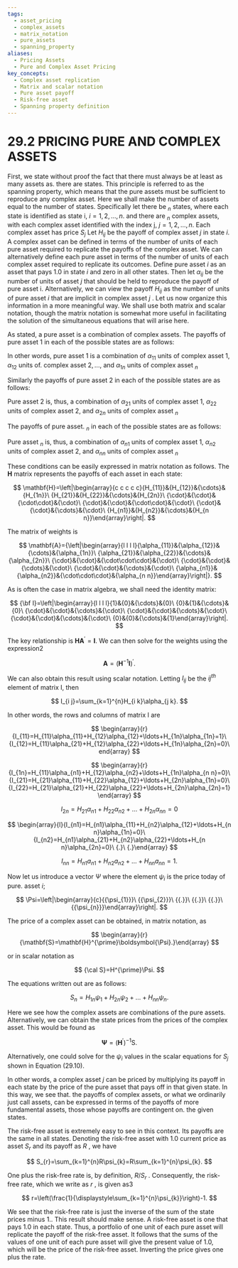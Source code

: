 ```yaml
---
tags:
  - asset_pricing
  - complex_assets
  - matrix_notation
  - pure_assets
  - spanning_property
aliases:
  - Pricing Assets
  - Pure and Complex Asset Pricing
key_concepts:
  - Complex asset replication
  - Matrix and scalar notation
  - Pure asset payoff
  - Risk-free asset
  - Spanning property definition
---
```


# 29.2 PRICING PURE AND COMPLEX ASSETS

First, we state without proof the fact that there must always be at least as many assets as. there are states. This principle is referred to as the spanning property, which means that the pure assets must be sufficient to reproduce any complex asset. Here we shall make the number of assets equal to the number of states. Specifically let there be $_n$ states, where each state is identified as state i, $i=1,2,\ldots,n.$ and there are $_n$ complex assets, with each complex asset identified with the index j, $j=1,2,\ldots,n.$ Each complex asset has price $S_{j}$ Let $H_{i j}$ be the payoff of complex asset $j$ in state $i.$ A complex asset can be defined in terms of the number of units of each pure asset required to replicate the payoffs of the complex asset. We can alternatively define each pure asset in terms of the number of units of each complex asset required to replicate its outcomes. Define pure asset $i$ as an asset that pays 1.0 in state $i$ and zero in all other states. Then let $\alpha_{i j}$ be the number of units of asset $j$ that should be held to reproduce the payoff of pure asset i. Alternatively, we can view the payoff $H_{i j}$ as the number of units of pure asset $i$ that are implicit in complex asset $j$ . Let us now organize this information in a more meaningful way. We shall use both matrix and scalar notation, though the matrix notation is somewhat more useful in facilitating the solution of the simultaneous equations that will arise here.

As stated, a pure asset is a combination of complex assets. The payoffs of pure asset 1 in each of the possible states are as follows:

In other words, pure asset 1 is a combination of $\alpha_{11}$ units of complex asset 1, $\alpha_{12}$ units of. complex asset $2,...,$ and $\alpha_{1n}$ units of complex asset $_n$

Similarly the payoffs of pure asset 2 in each of the possible states are as follows:

Pure asset 2 is, thus, a combination of $\alpha_{21}$ units of complex asset 1, $\alpha_{22}$ units of complex asset 2, and $\alpha_{2n}$ units of complex asset $_n$

The payoffs of pure asset. $_n$ in each of the possible states are as follows:

Pure asset $_n$ is, thus, a combination of $\alpha_{n1}$ units of complex asset 1, $\alpha_{n2}$ units of complex asset 2, and $\alpha_{n n}$ units of complex asset $_n$

These conditions can be easily expressed in matrix notation as follows. The $\mathbf{H}$ matrix represents the payoffs of each asset in each state:

$$
\mathbf{H}=\left|\begin{array}{c c c c c}{H_{11}}&{H_{12}}&{\cdots}&{H_{1n}}\ {H_{21}}&{H_{22}}&{\cdots}&{H_{2n}}\ {\cdot}&{\cdot}&{\cdot\cdot}&{\cdot}\ {\cdot}&{\cdot}&{\cdot\cdot}&{\cdot}\ {\cdot}&{\cdot}&{\cdots}&{\cdot}\ {H_{n1}}&{H_{n2}}&{\cdots}&{H_{n n}}\end{array}\right|.
$$

The matrix of weights is

$$
\mathbf{A}={\left|\begin{array}{l l l l}{\alpha_{11}}&{\alpha_{12}}&{\cdots}&{\alpha_{1n}}\ {\alpha_{21}}&{\alpha_{22}}&{\cdots}&{\alpha_{2n}}\ {\cdot}&{\cdot}&{\cdot\cdot\cdot}&{\cdot}\ {\cdot}&{\cdot}&{\cdots}&{\cdot}\ {\cdot}&{\cdot}&{\cdots}&{\cdot}\ {\alpha_{n1}}&{\alpha_{n2}}&{\cdot\cdot\cdot}&{\alpha_{n n}}\end{array}\right|}.
$$

As is often the case in matrix algebra, we shall need the identity matrix:

$$
{\bf I}=\left|\begin{array}{l l l l}{1}&{0}&{\cdots}&{0}\ {0}&{1}&{\cdots}&{0}\ {\cdot}&{\cdot}&{\cdots}&{\cdot}\ {\cdot}&{\cdot}&{\cdots}&{\cdot}\ {\cdot}&{\cdot}&{\cdots}&{\cdot}\ {0}&{0}&{\cdots}&{1}\end{array}\right|.
$$

The key relationship is $\mathbf{HA}^{\prime}=\mathbf{I}.$ We can then solve for the weights using the expression2

$$
\mathbf{A}=(\mathbf{H}^{-1}\mathbf{I})^{\prime}.
$$

We can also obtain this result using scalar notation. Letting $I_{i j}$ be the $i j^{t h}$ element of matrix I, then

$$
I_{i j}=\sum_{k=1}^{n}H_{i k}\alpha_{j k}.
$$

In other words, the rows and columns of matrix I are

$$
\begin{array}{r}{I_{11}=H_{11}\alpha_{11}+H_{12}\alpha_{12}+\ldots+H_{1n}\alpha_{1n}=1}\ {I_{12}=H_{11}\alpha_{21}+H_{12}\alpha_{22}+\ldots+H_{1n}\alpha_{2n}=0}\end{array}
$$

$$
\begin{array}{r}{I_{1n}=H_{11}\alpha_{n1}+H_{12}\alpha_{n2}+\ldots+H_{1n}\alpha_{n n}=0}\ {I_{21}=H_{21}\alpha_{11}+H_{22}\alpha_{12}+\ldots+H_{2n}\alpha_{1n}=0}\ {I_{22}=H_{21}\alpha_{21}+H_{22}\alpha_{22}+\ldots+H_{2n}\alpha_{2n}=1}\end{array}
$$

$$
I_{2n}=H_{21}\alpha_{n1}+H_{22}\alpha_{n2}+\ldots+H_{2n}\alpha_{n n}=0
$$

$$
\begin{array}{l}{I_{n1}=H_{n1}\alpha_{11}+H_{n2}\alpha_{12}+\ldots+H_{n n}\alpha_{1n}=0}\ {I_{n2}=H_{n1}\alpha_{21}+H_{n2}\alpha_{22}+\ldots+H_{n n}\alpha_{2n}=0}\ {.}\ {.}\end{array}
$$

$$
I_{n n}=H_{n1}a_{n1}+H_{n2}a_{n2}+\ldots+H_{n n}a_{n n}=1.
$$

Now let us introduce a vector $\Psi$ where the element $\psi_{i}$ is the price today of pure. asset $i;$

$$
\Psi=\left|\begin{array}{c}{{\psi_{1}}}\ {{\psi_{2}}}\ {{.}}\ {{.}}\ {{.}}\ {{\psi_{n}}}\end{array}\right|.
$$

The price of a complex asset can be obtained, in matrix notation, as

$$
\begin{array}{r}{\mathbf{S}=\mathbf{H}^{\prime}\boldsymbol{\Psi}.}\end{array}
$$

or in scalar notation as

$$
{\cal S}=H^{\prime}\Psi.
$$

The equations written out are as follows:

$$
S_{n}=H_{1n}\psi_{1}+H_{2n}\psi_{2}+\ldots+H_{n n}\psi_{n}.
$$

Here we see how the complex assets are combinations of the pure assets. Alternatively, we can obtain the state prices from the prices of the complex asset. This would be found as

$$
\boldsymbol{\Psi}=(\mathbf{H}^{\prime})^{-1}\mathsf{S}.
$$

Alternatively, one could solve for the $\psi_{i}$ values in the scalar equations for $S_{j}$ shown in Equation (29.10).

In other words, a complex asset $j$ can be priced by multiplying its payoff in each state by the price of the pure asset that pays off in that given state. In this way, we see that. the payoffs of complex assets, or what we ordinarily just call assets, can be expressed in terms of the payoffs of more fundamental assets, those whose payoffs are contingent on. the given states.

The risk-free asset is extremely easy to see in this context. Its payoffs are the same in all states. Denoting the risk-free asset with 1.0 current price as asset $S_{r}$ and its payoff as $R$ , we have

$$
S_{r}=\sum_{k=1}^{n}R\psi_{k}=R\sum_{k=1}^{n}\psi_{k}.
$$

One plus the risk-free rate is, by definition, $R/S_{r}$ . Consequently, the risk-free rate, which we write as $r$ , is given as3

$$
r=\left(\frac{1}{\displaystyle\sum_{k=1}^{n}\psi_{k}}\right)-1.
$$

We see that the risk-free rate is just the inverse of the sum of the state prices minus 1.. This result should make sense. A risk-free asset is one that pays 1.0 in each state. Thus, a portfolio of one unit of each pure asset will replicate the payoff of the risk-free asset. It follows that the sums of the values of one unit of each pure asset will give the present value of 1.0, which will be the price of the risk-free asset. Inverting the price gives one plus the rate.
